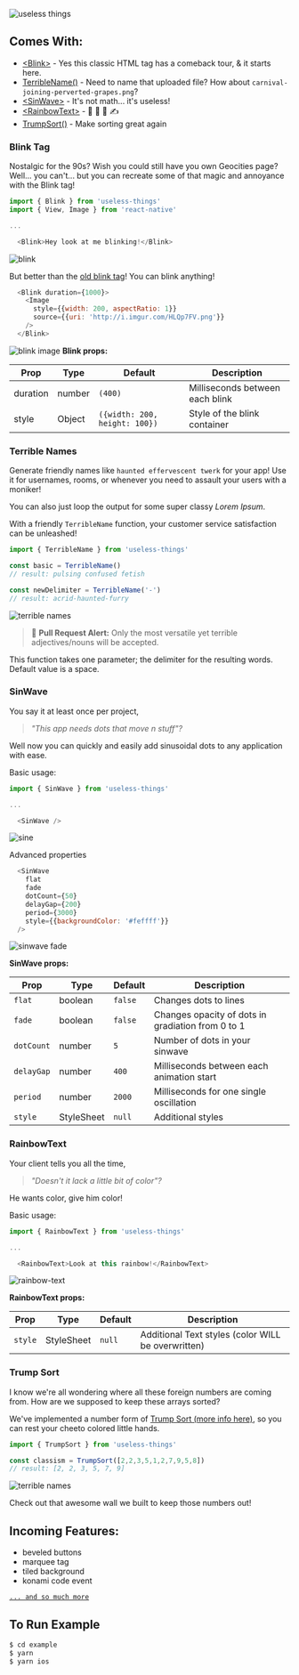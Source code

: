 ![useless things](./_art/useless-things.png)

## Comes With:
* [\<Blink\>](#blink-tag) - Yes this classic HTML tag has a comeback tour, & it starts here.
* [TerribleName()](#terrible-names) - Need to name that uploaded file?  How about `carnival-joining-perverted-grapes.png`?
* [\<SinWave\>](#sinwave) - It's not math... it's useless!
* [\<RainbowText\>](#rainbowtext) - 🌈 🦄 🎉 ✍️
* [TrumpSort()](#trump-sort) - Make sorting great again

### Blink Tag
Nostalgic for the 90s? Wish you could still have you own Geocities page? Well...
you can't... but you can recreate some of that magic and annoyance with the Blink tag!
```js
import { Blink } from 'useless-things'
import { View, Image } from 'react-native'

...

  <Blink>Hey look at me blinking!</Blink>

```
![blink](./_art/blink.gif)

But better than the [old blink tag](http://www.montulli.org/theoriginofthe%3Cblink%3Etag)!  You can blink anything!
```js
  <Blink duration={1000}>
    <Image
      style={{width: 200, aspectRatio: 1}}
      source={{uri: 'http://i.imgur.com/HLQp7FV.png'}}
    />
  </Blink>
```
![blink image](./_art/blink2.gif)
**Blink props:**

|   Prop   |  Type  |            Default            |           Description           |
| ---------| ------ | ----------------------------- | ------------------------------- |
| duration | number | `(400)`                       | Milliseconds between each blink |
| style    | Object | `({width: 200, height: 100})` | Style of the blink container    |

### Terrible Names
Generate friendly names like `haunted effervescent twerk` for your app!  Use it for usernames, rooms, or whenever you need to assault your users with a moniker!

You can also just loop the output for some super classy _Lorem Ipsum_.

With a friendly `TerribleName` function, your customer service satisfaction can be unleashed!

```js
import { TerribleName } from 'useless-things'

const basic = TerribleName()
// result: pulsing confused fetish

const newDelimiter = TerribleName('-')
// result: acrid-haunted-furry
```
![terrible names](./_art/tn.gif)

> 🚨 **Pull Request Alert:** Only the most versatile yet terrible adjectives/nouns will be accepted.

This function takes one parameter; the delimiter for the resulting words.  Default value is a space.

### SinWave
You say it at least once per project,
> _"This app needs dots that move n stuff"?_

Well now you can quickly and easily add sinusoidal dots to any application with ease.

Basic usage:
```js
import { SinWave } from 'useless-things'

...

  <SinWave />
```
![sine](./_art/sin.gif)

Advanced properties
```js
  <SinWave
    flat
    fade
    dotCount={50}
    delayGap={200}
    period={3000}
    style={{backgroundColor: '#feffff'}}
  />
```
![sinwave fade](./_art/sin2.gif)

**SinWave props:**

|    Prop    |    Type    | Default |                    Description                    |
| ---------- | ---------- | ------- | ------------------------------------------------- |
| `flat`     | boolean    | `false` | Changes dots to lines                             |
| `fade`     | boolean    | `false` | Changes opacity of dots in gradiation from 0 to 1 |
| `dotCount` | number     | `5`     | Number of dots in your sinwave                    |
| `delayGap` | number     | `400`   | Milliseconds between each animation start         |
| `period`   | number     | `2000`  | Milliseconds for one single oscillation           |
| `style`    | StyleSheet | `null`  | Additional styles                                 |

### RainbowText
Your client tells you all the time,
> _"Doesn't it lack a little bit of color"?_

He wants color, give him color!

Basic usage:
```js
import { RainbowText } from 'useless-things'

...

  <RainbowText>Look at this rainbow!</RainbowText>
```
![rainbow-text](./_art/rainbowswag.gif)

**RainbowText props:**

|    Prop    |    Type    | Default |                    Description                    |
| ---------- | ---------- | ------- | ------------------------------------------------- |
| `style`    | StyleSheet | `null`  | Additional Text styles (color WILL be overwritten)|

### Trump Sort
I know we're all wondering where all these foreign numbers are coming from.  How are we supposed to keep these arrays sorted?

We've implemented a number form of [Trump Sort (more info here)](https://medium.com/@gantlaborde/trump-sort-a-new-sorting-algorithm-b37b1133356a), so you can rest your cheeto colored little hands.

```js
import { TrumpSort } from 'useless-things'

const classism = TrumpSort([2,2,3,5,1,2,7,9,5,8])
// result: [2, 2, 3, 5, 7, 9]
```
![terrible names](./_art/trump.gif)

Check out that awesome wall we built to keep those numbers out!

## Incoming Features:
* beveled buttons
* marquee tag
* tiled background
* konami code event

[`... and so much more`](https://github.com/GantMan/useless-things/issues?q=is%3Aissue+is%3Aopen+label%3Aenhancement)


## To Run Example
```sh
$ cd example
$ yarn
$ yarn ios
```
